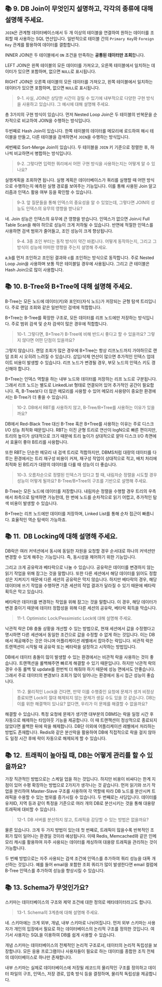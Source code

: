 ## 📚 9.  DB Join이 무엇인지 설명하고, 각각의 종류에 대해 설명해 주세요.
`JOIN`은 관계형 데이터베이스에서 두 개 이상의 테이블을 연결하여 원하는 데이터를 조회할 때 사용하는 SQL 연산입니다. 일반적으로 테이블 간의 `Primary Key`와 `Foreign Key` 관계를 활용하여 데이터를 결합합니다.

INNER JOIN은 두 테이블에서 `ON` 조건을 만족하는 **공통된 데이터만 조회**합니다.

LEFT JOIN은 왼쪽 테이블의 모든 데이터를 가져오고, 오른쪽 테이블에서 일치하는 데이터가 있으면 포함하며, 없으면 `NULL`로 표시됩니다.

RIGHT JOIN은 오른쪽 테이블의 모든 데이터를 가져오고, 왼쪽 테이블에서 일치하는 데이터가 있으면 포함하며, 없으면 `NULL`로 표시됩니다.

> 9-1. 사실, JOIN은 상당한 시간이 걸릴 수 있기에 내부적으로 다양한 구현 방식을 사용하고 있습니다. 그 예시에 대해 설명해 주세요.

총 3가지의 구현 방식이 있습니다. 먼저 Nested Loop Join은 두 테이블의 반복문을 순차적으로 비교하여 JOIN을 수행하는 방식입니다.

두번째로 Hash Join이 있습니다. 한쪽 테이블의 데이터를 메모리에 로드하여 해시 테이블을 만들고, 다른 테이블을 검색하면서 `JOIN`을 수행하는 방식입니다.

세번째로 Sort-Merge Join이 있습니다. 두 테이블을 `JOIN` 키 기준으로 정렬한 후, 하나씩 비교하면서 병합하는 방식입니다.

> 9-2. 그렇다면 입력한 쿼리에서 어떤 구현 방식을 사용하는지는 어떻게 알 수 있나요?

실행계획을 조회하면 됩니다. 실행 계획은 데이터베이스가 쿼리를 실행할 때 어떤 방식으로 수행하는지 예측된 실행 경로를 보여주는 기능입니다. 이를 통해 사용된 Join 알고리즘과 인덱스 활용 여부 등을 확인할 수 있습니다.

> 9-3. 앞 질문들을 통해 인덱스의 중요성을 알 수 있었는데, 그렇다면 JOIN의 성능도 인덱스의 유무의 영향을 받나요?

네. Join 성능은 인덱스의 유무에 큰 영향을 받습니다. 인덱스가 없으면 Join시 Full Table Scan을 해야 하므로 성능이 크게 저하될 수 있습니다. 반면에 적절한 인덱스를 사용하면 검색 범위가 줄어들고, 조인 성능이 크게 향상됩니다.

> 9-4. 3중 조인 부터는 동작 방식이 약간 바뀝니다. 어떻게 동작하는지, 그리고 그 방식이 성능에 어떠한 영향을 주는지 설명해 주세요.

a,b를 먼저 조인하고 조인된 결과와 c를 조인하는 방식으로 동작합니다. 주로 Nested Loop Join을 사용하며 보통 작은 테이블일 경우에 사용됩니다. 그리고 큰 테이블은 Hash Join으로 많이 사용합니다. 

## 📚 10.  B-Tree와 B+Tree에 대해 설명해 주세요.
B-Tree는 모든 노드에 데이터(키)와 포인터(자식 노드)가 저장되는 균형 탐색 트리입니다. 주로 랜덤 조회와 같은 일반적인 검색에 적합합니다.

B+Tree는 B-Tree를 확장한 구조로, 모든 데이터를 리프 노드에만 저장하는 방식입니다. 주로 범위 검색 및 순차 검색이 많은 경우에 적합합니다.

> 10-1. 그렇다면, B+Tree가 B-Tree에 비해 반드시 좋다고 할 수 있을까요? 그렇지 않다면 어떤 단점이 있을까요?

그렇지 않습니다. 랜덤 조회가 많은 경우에 B+Tree는 항상 리프노드까지 가야하므로 랜덤 조회 시 오히려 느려질 수 있습니다. 삽입/삭제 연산이 많으면 추가적인 인덱스 업데이트 비용이 발생할 수 있습니다. 리프 노드가 변경될 경우, 부모 노드의 인덱스 키도 갱신해야 합니다.

B+Tree는 인덱스 역할을 하는 내부 노드와 데이터를 저장하는 리프 노드로 구분됩니다. 그래서 리프 노드는 별도로 LinkedList 형태로 연결되어 있어 추가적인 공간이 필요합니다. 즉, B-Tree보다 더 많은 메모리를 사용할 수 있어 메모리 사용량이 중요한 환경에서는 B-Tree가 더 좋을 수 있습니다.

> 10-2. DB에서 RBT를 사용하지 않고, B-Tree/B+Tree를 사용하는 이유가 있을까요?

DB에서 Red-Black Tree 대신 B-Tree 혹은 B+Tree를 사용하는 이유는 주로 디스크 I/O 성능 최적화 때문입니다. RBT는 이진 균형 트리로 연산이 logN으로 빠른 편이지만, 트리의 높이가 상대적으로 크기 때문에 트리 높이가 상대적으로 얕아 디스크 I/O 측면에서 효율이 좋아 B트리를 사용합니다. 

또한 RBT는 단순한 메모리 내 검색 트리로 적합하지만, DBMS처럼 대량의 데이터를 다루는 환경에서는 트리 재구성 비용이 커져, 재구성 작업이 상대적으로 적고, 배치 처리에 최적화 된 B트리가 대량의 데이터를 다룰 때 성능이 더 좋습니다.

> 10-3. 오름차순으로 정렬된 인덱스가 있다고 할 때, 내림차순 정렬을 시도할 경우 성능이 어떻게 될까요? B-Tree/B+Tree의 구조를 기반으로 설명해 주세요.

B-Tree는 모든 노드에 데이터를 저장합니다. 내림차순 정렬을 수행할 경우 트리의 우측에서 좌측으로 탐색하면 가능한데, 한 번에 노드를 순차적으로 읽기 어렵고, 추가적인 탐색 비용이 발생할 수 있습니다.

B+Tree는 리프 노드에만 데이터를 저장하며, Linked List를 통해 순차 접근이 빠릅니다. 효율적인 역순 탐색이 가능하죠.

## 📚 11.  DB Locking에 대해 설명해 주세요.
DB락은 여러 커넥션에서 동시에 동일한 자원을 요청할 경우 순서대로 하나의 커넥션만 변경할 수 있게 해주는 기능입니다. 즉, 동시성을 제어하기 위한 기능입니다.

그리고 크게 공유락과 베타락으로 나눌 수 있습니다. 공유락은 데이터를 변경하지 않는 읽기 작업을 위해 잠그는 것을 말합니다. 또한 다른 세션에서 해당 데이터를 읽어도 정합성은 지켜지기 때문에 다른 세션의 공유락은 막지 않습니다. 하지만 베타락의 경우, 해당 데이터에 쓰기 작업을 수행하면 기존 세션의 작업 결과가 달라질 수 있기 때문에 베타락 획득은 막고 있습니다.

베타락은 데이터를 변경하는 작업을 위해 잠그는 것을 말합니다. 이 경우, 해당 데이터가 변경 중이기 때문에 데이터 정합성을 위해 다른 세션의 공유락, 베타락 획득을 막습니다.

> 11-1. Optimistic Lock/Pessimistic Lock에 대해 설명해 주세요.

낙관적 락은 DB 충돌 상황을 개선할 수 있는 방법으로, 현재 세션에서 값을 수정했다고 명시하면 다른 세션에서 동일한 조건으로 값을 수정할 수 없게 하는 것입니다. 이는 DB에서 제공해주는 것은 아니며 어플리케이션 레벨에서 잡아주는 락입니다. 비관적 락은 트랜잭션이 시작될 때 공유락 또는 베타락을 설정하고 시작하는 방법입니다. 

DB에서 데이터 충돌이 많이 발생할 수 있는 환경에서는 비관적 락을 사용하는 것이 좋습니다. 트랜잭션을 롤백해주면 빠르게 해결할 수 있기 때문입니다. 하지만 낙관적 락의 경우 수동 롤백 및 update를 한번씩 더 해줘야 하기 때문에 성능 면에서도 안좋습니다. 그래서 주로 데이터의 변경보다 조회가 많이 일어나는 환경에서 동시 접근 성능이 좋습니다.

> 11-2. 물리적인 Lock을 건다면, 만약 이를 수행중인 요청에 문제가 생겨 비정상 종료되면 Lock이 절대 해제되지 않는 문제가 생길 수도 있을 것 같습니다. DB는 이를 위한 해결책이 있나요? 없다면, 우리가 이 문제를 해결할 수 없을까요?

해결할 수 있습니다. 특정 요청에 문제가 생기면 대부분의 DBMS는 락을 일정 시간 후 자동으로 해제하는 타임아웃 기능을 제공합니다. 이 때 트랜잭션이 정상적으로 종료되지 않았다면 롤백한 뒤에 락을 해제합니다. DB단 이외에 어플리케이션 레벨에서 처리하는 방법도 존재합니다. Redis와 같은 분산락을 활용하여 DB에 직접적으로 락을 걸지 않아도 일정 시간 후에 락이 자동으로 해제되게 할 수 있습니다.

## 📚 12.  트래픽이 높아질 때, DB는 어떻게 관리를 할 수 있을까요?
가장 직관적인 방법으로는 스케일 업을 하는 것입니다. 하지만 비용이 비싸다는 한계 지점이 있어 수평 확장하는 방법으로 2가지가 생각나는 것 같습니다. 먼저 읽기와 쓰기 작업을 분리하여 Master-Slave 구조를 사용하여 각 역할에 따라 DB 노드를 분산시켜 트래픽을 수용할 수 있는 범위를 증가시킬 수 있습니다. 두 번째로는 샤딩입니다. 데이터를 유저ID, 지역 등과 같이 특정을 기준으로 여러 개의 DB로 분산시키는 것을 통해 대용량 트래픽에 대비할 수 있습니다.

> 12-1. DB 서버를 분산하지 않고, 트래픽을 감당할 수 있는 방법은 없을까요?

물론 있습니다. 크게 두 가지 방법이 있는데 첫 번째로, 트래픽이 많을수록 반복적인 조회가 많이 일어나는 환경일 것이라 예상됩니다. 이때 Redis, Memcached와 같은 인메모리 캐시를 활용하여 자주 사용되는 데이터를 캐싱하여 대용량 트래픽을 관리하는 것이 가능합니다. 

두 번째 방법으로는 자주 사용되는 검색 조건에 인덱스를 추가하여 쿼리 성능을 대폭 개선하는 것입니다. 예를 들어 email을 포함한 조회 쿼리가 많이 발생한다면 email 컬럼에 B-Tree 인덱스를 추가하여 성능을 향상시킬 수 있습니다.

## 📚 13. Schema가 무엇인가요?
스키마는 데이터베이스의 구조와 제약 조건에 대한 정의로 메타데이터라고도 합니다. 

> 13-1. Schema의 3계층에 대해 설명해 주세요.

네. 스키마에는 크게 외부, 개념, 내부 스키마로 나뉘어집니다. 먼저 외부 스키마는 사용자가 개인의 입장에서 필요로 하는 데이터베이스의 논리적 구조를 정의한 것입니다. 여기서 사용자는 SQL을 이용하여 DB를 쉽게 사용할 수 있습니다.

개념 스키마는 데이터베이스의 전체적인 논리적 구조로서, 데이터의 논리적 독립성을 보장합니다. 모든 응용 프로그램이나 사용자들이 필요로 하는 데이터를 종합한 조직 전체의 데이터베이스로 하나만 존재합니다. 

내부 스키마는 실제로 데이터베이스에 저장될 레코드의 물리적인 구조를 정의하고 데이터 파일의 구조, 인덱스, 저장 경로, 압축 방식 등을 결정하며, 물리적 독립성을 제공합니다.
